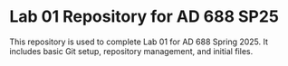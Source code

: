 # Lab 01 Repository for AD 688 SP25

This repository is used to complete Lab 01 for AD 688 Spring 2025. It includes basic Git setup, repository management, and initial files.

